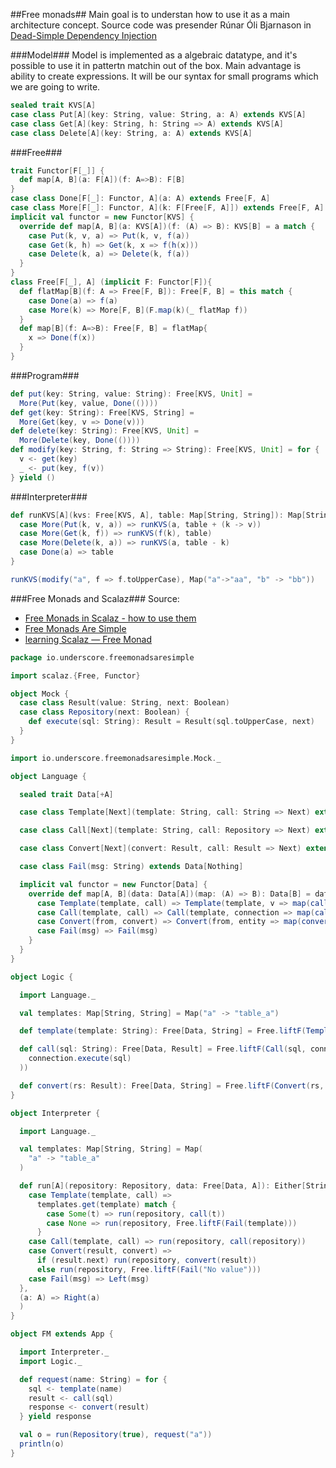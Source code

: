 ##Free monads##
Main goal is to understan how to use it as a main architecture concept. Source code was presender Rúnar Óli Bjarnason in [Dead-Simple Dependency Injection](https://www.youtube.com/watch?v=ZasXwtTRkio)

###Model###
Model is implemented as a algebraic datatype, and it's possible to use it in pattertn matchin out of the box. Main advantage is ability to create expressions. It will be our syntax for small programs which we are going to write.

```scala
sealed trait KVS[A]
case class Put[A](key: String, value: String, a: A) extends KVS[A]
case class Get[A](key: String, h: String => A) extends KVS[A]
case class Delete[A](key: String, a: A) extends KVS[A]
```

###Free###
```scala
trait Functor[F[_]] {
  def map[A, B](a: F[A])(f: A=>B): F[B]
}
case class Done[F[_]: Functor, A](a: A) extends Free[F, A]
case class More[F[_]: Functor, A](k: F[Free[F, A]]) extends Free[F, A]
implicit val functor = new Functor[KVS] {
  override def map[A, B](a: KVS[A])(f: (A) => B): KVS[B] = a match {
    case Put(k, v, a) => Put(k, v, f(a))
    case Get(k, h) => Get(k, x => f(h(x)))
    case Delete(k, a) => Delete(k, f(a))
  }
}
class Free[F[_], A] (implicit F: Functor[F]){
  def flatMap[B](f: A => Free[F, B]): Free[F, B] = this match {
    case Done(a) => f(a)
    case More(k) => More[F, B](F.map(k)(_ flatMap f))
  }
  def map[B](f: A=>B): Free[F, B] = flatMap{
    x => Done(f(x))
  }
}
```

###Program###
```scala
def put(key: String, value: String): Free[KVS, Unit] =
  More(Put(key, value, Done(())))
def get(key: String): Free[KVS, String] =
  More(Get(key, v => Done(v)))
def delete(key: String): Free[KVS, Unit] =
  More(Delete(key, Done(())))
def modify(key: String, f: String => String): Free[KVS, Unit] = for {
  v <- get(key)
  _ <- put(key, f(v))
} yield ()
```

###Interpreter###
```scala
def runKVS[A](kvs: Free[KVS, A], table: Map[String, String]): Map[String, String] = kvs match {
  case More(Put(k, v, a)) => runKVS(a, table + (k -> v))
  case More(Get(k, f)) => runKVS(f(k), table)
  case More(Delete(k, a)) => runKVS(a, table - k)
  case Done(a) => table
}

runKVS(modify("a", f => f.toUpperCase), Map("a"->"aa", "b" -> "bb"))
```
###Free Monads and Scalaz###
Source:
* [Free Monads in Scalaz - how to use them](https://www.chrisstucchio.com/blog/2015/free_monads_in_scalaz.html)
* [Free Monads Are Simple](http://underscore.io/blog/posts/2015/04/14/free-monads-are-simple.html)
* [learning Scalaz — Free Monad](http://eed3si9n.com/learning-scalaz/Free+Monad.html)
```scala
package io.underscore.freemonadsaresimple

import scalaz.{Free, Functor}

object Mock {
  case class Result(value: String, next: Boolean)
  case class Repository(next: Boolean) {
    def execute(sql: String): Result = Result(sql.toUpperCase, next)
  }
}

import io.underscore.freemonadsaresimple.Mock._

object Language {

  sealed trait Data[+A]

  case class Template[Next](template: String, call: String => Next) extends Data[Next]

  case class Call[Next](template: String, call: Repository => Next) extends Data[Next]

  case class Convert[Next](convert: Result, call: Result => Next) extends Data[Next]

  case class Fail(msg: String) extends Data[Nothing]

  implicit val functor = new Functor[Data] {
    override def map[A, B](data: Data[A])(map: (A) => B): Data[B] = data match {
      case Template(template, call) => Template(template, v => map(call(v)))
      case Call(template, call) => Call(template, connection => map(call(connection)))
      case Convert(from, convert) => Convert(from, entity => map(convert(entity)))
      case Fail(msg) => Fail(msg)
    }
  }
}

object Logic {

  import Language._

  val templates: Map[String, String] = Map("a" -> "table_a")

  def template(template: String): Free[Data, String] = Free.liftF(Template(template, t => t))

  def call(sql: String): Free[Data, Result] = Free.liftF(Call(sql, connection =>
    connection.execute(sql)
  ))

  def convert(rs: Result): Free[Data, String] = Free.liftF(Convert(rs, r => r.value))
}

object Interpreter {

  import Language._

  val templates: Map[String, String] = Map(
    "a" -> "table_a"
  )

  def run[A](repository: Repository, data: Free[Data, A]): Either[String, A] = data.resume.fold({
    case Template(template, call) =>
      templates.get(template) match {
        case Some(t) => run(repository, call(t))
        case None => run(repository, Free.liftF(Fail(template)))
      }
    case Call(template, call) => run(repository, call(repository))
    case Convert(result, convert) =>
      if (result.next) run(repository, convert(result)) 
      else run(repository, Free.liftF(Fail("No value")))
    case Fail(msg) => Left(msg)
  },
  (a: A) => Right(a)
  )
}

object FM extends App {

  import Interpreter._
  import Logic._

  def request(name: String) = for {
    sql <- template(name)
    result <- call(sql)
    response <- convert(result)
  } yield response

  val o = run(Repository(true), request("a"))
  println(o)
}
```

